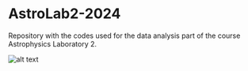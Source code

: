 # AstroLab2-2024
Repository with the codes used for the data analysis part of the course Astrophysics Laboratory 2.

![alt text]([https://science.nasa.gov/wp-content/uploads/2023/04/heic1916a-jpg.webp?w=4096&format=png](https://eyes.nasa.gov/apps/exo/assets/image/thumbnail/exoplanet/gasgiant.webp))
